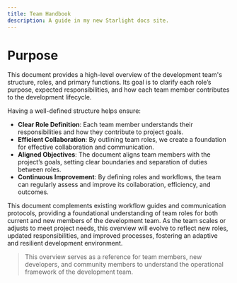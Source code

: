```yaml
---
title: Team Handbook
description: A guide in my new Starlight docs site.
---
```


# Purpose
This document provides a high-level overview of the development team's structure, roles, and primary functions. Its goal is to clarify each role’s purpose, expected responsibilities, and how each team member contributes to the development lifecycle.

Having a well-defined structure helps ensure:
- **Clear Role Definition**: Each team member understands their responsibilities and how they contribute to project goals.
- **Efficient Collaboration**: By outlining team roles, we create a foundation for effective collaboration and communication.
- **Aligned Objectives**: The document aligns team members with the project’s goals, setting clear boundaries and separation of duties between roles.
- **Continuous Improvement**: By defining roles and workflows, the team can regularly assess and improve its collaboration, efficiency, and outcomes.

This document complements existing workflow guides and communication protocols, providing a foundational understanding of team roles for both current and new members of the development team. As the team scales or adjusts to meet project needs, this overview will evolve to reflect new roles, updated responsibilities, and improved processes, fostering an adaptive and resilient development environment.

> This overview serves as a reference for team members, new developers, and community members to understand the operational framework of the development team.

